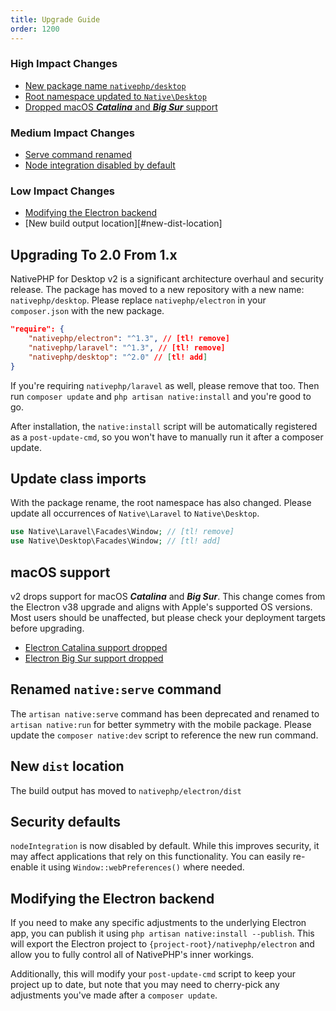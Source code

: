 ```yaml
---
title: Upgrade Guide
order: 1200
---
```


### High Impact Changes

- [New package name `nativephp/desktop`](#upgrading-to-20-from-1x)
- [Root namespace updated to `Native\Desktop`](#update-class-imports)
- [Dropped macOS **_Catalina_** and **_Big Sur_** support](#macos-support)

### Medium Impact Changes

- [Serve command renamed](#renamed-codenativeservecode-command)
- [Node integration disabled by default](#security-defaults)

### Low Impact Changes

- [Modifying the Electron backend](#modifying-the-electron-backend)
- [New build output location][#new-dist-location]

## Upgrading To 2.0 From 1.x

NativePHP for Desktop v2 is a significant architecture overhaul and security release. The package has moved to a new repository with a new name: `nativephp/desktop`.
Please replace `nativephp/electron` in your `composer.json` with the new package.

```json
"require": {
    "nativephp/electron": "^1.3", // [tl! remove]
    "nativephp/laravel": "^1.3", // [tl! remove]
    "nativephp/desktop": "^2.0" // [tl! add]
}
```

If you're requiring `nativephp/laravel` as well, please remove that too.
Then run `composer update` and `php artisan native:install` and you're good to go.

After installation, the `native:install` script will be automatically registered as a `post-update-cmd`, so you won't have to manually run it after a composer update.

## Update class imports

With the package rename, the root namespace has also changed. Please update all occurrences of `Native\Laravel` to `Native\Desktop`.

```php
use Native\Laravel\Facades\Window; // [tl! remove]
use Native\Desktop\Facades\Window; // [tl! add]
```

## macOS support

v2 drops support for macOS **_Catalina_** and **_Big Sur_**. This change comes from the Electron v38 upgrade and aligns with Apple's supported OS versions. Most users should be unaffected, but please check your deployment targets before upgrading.

- <a href="https://www.electronjs.org/docs/latest/breaking-changes#removed-macos-1015-support" target="_blank" rel="noopener">Electron Catalina support dropped</a>
- <a href="https://www.electronjs.org/docs/latest/breaking-changes#removed-macos-11-support" target="_blank" rel="noopener">Electron Big Sur support dropped</a>

## Renamed `native:serve` command

The `artisan native:serve` command has been deprecated and renamed to `artisan native:run` for better symmetry with the mobile package.
Please update the `composer native:dev` script to reference the new run command.

## New `dist` location

The build output has moved to `nativephp/electron/dist`

## Security defaults

`nodeIntegration` is now disabled by default. While this improves security, it may affect applications that rely on this functionality. You can easily re-enable it using `Window::webPreferences()` where needed.

## Modifying the Electron backend

If you need to make any specific adjustments to the underlying Electron app, you can publish it using `php artisan native:install --publish`. This will export the Electron project to `{project-root}/nativephp/electron` and allow you to fully control all of NativePHP's inner workings.

Additionally, this will modify your `post-update-cmd` script to keep your project up to date, but note that you may need to cherry-pick any adjustments you've made after a `composer update`.
